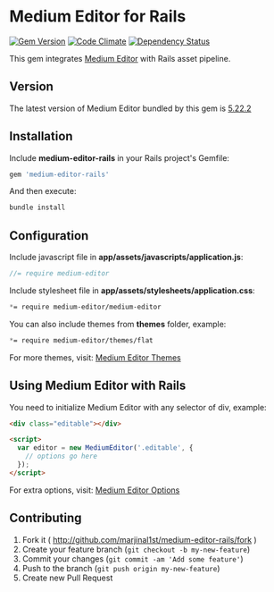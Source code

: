 # Medium Editor for Rails

[![Gem Version](https://badge.fury.io/rb/medium-editor-rails.png)](http://badge.fury.io/rb/medium-editor-rails)
[![Code Climate](https://codeclimate.com/github/marjinal1st/medium-editor-rails.png)](https://codeclimate.com/github/marjinal1st/medium-editor-rails)
[![Dependency Status](https://gemnasium.com/marjinal1st/medium-editor-rails.svg)](https://gemnasium.com/marjinal1st/medium-editor-rails)

This gem integrates [Medium Editor](https://github.com/yabwe/medium-editor) with Rails asset pipeline.

## Version

The latest version of Medium Editor bundled by this gem is [5.22.2](https://github.com/yabwe/medium-editor/releases)

## Installation

Include **medium-editor-rails** in your Rails project's Gemfile:

```ruby
gem 'medium-editor-rails'
```

And then execute:

```bash
bundle install
```

## Configuration

Include javascript file in **app/assets/javascripts/application.js**:

```javascript
//= require medium-editor
```

Include stylesheet file in **app/assets/stylesheets/application.css**:

```scss
*= require medium-editor/medium-editor
```

You can also include themes from **themes** folder, example:

```scss
*= require medium-editor/themes/flat
```

For more themes, visit: [Medium Editor Themes](https://github.com/yabwe/medium-editor/wiki/Themes)

## Using Medium Editor with Rails

You need to initialize Medium Editor with any selector of div, example:

```html
<div class="editable"></div>

<script>
  var editor = new MediumEditor('.editable', {
    // options go here
  });
</script>
```

For extra options, visit: [Medium Editor Options](https://github.com/yabwe/medium-editor#mediumeditor-options)

## Contributing

1. Fork it ( http://github.com/marjinal1st/medium-editor-rails/fork )
2. Create your feature branch (`git checkout -b my-new-feature`)
3. Commit your changes (`git commit -am 'Add some feature'`)
4. Push to the branch (`git push origin my-new-feature`)
5. Create new Pull Request
